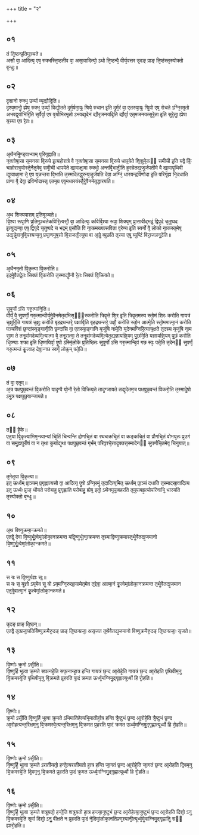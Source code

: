 +++
title = "२"

+++
## ०१
तं ति᳘ष्ठन्प्र᳘तिमुञ्चते॥  
असौ वा᳘ आदित्य᳘ एष᳘ रुक्भस्ति᳘ष्ठतीव वा᳘ असा᳘वादित्यो᳘ ऽथो ति᳘ष्ठन्वै᳘ वीर्य᳘वत्तर उ᳘दङ् प्राङ् ति᳘ष्ठंस्त᳘स्योक्तो ब᳘न्धुः॥  
## ०२
दृशानो रुक्भ᳘ उर्व्या व्य᳘द्यौदि᳘ति॥  
दृश्य᳘मानोॗ ह्येष᳘ रुक्भ᳘ उर्व्या᳘ विद्यो᳘तते दुर्म᳘र्षमा᳘युः श्रिये᳘ रुचान इ᳘ति दुर्म᳘रं वा᳘ एतस्या᳘युः श्रिॗयो एष᳘ रोचते ऽग्नि᳘रमृ᳘तो अभवद्व᳘योभिरि᳘ति स᳘र्वैर्वा᳘ एष व᳘योभिरमृ᳘तो ऽभवद्य᳘देनं द्यौर᳘जनयदि᳘ति द्यौर्वा᳘ एत᳘मजनयत्सुरे᳘ता इ᳘ति सुरे᳘ताॗ ह्येषा य᳘स्या एष रे᳘तः॥  
## ०३
अ᳘थैनमिॗण्ड्वाभ्याम् प᳘रिगृह्णाति॥  
न᳘क्तोषा᳘सा स᳘मनसा वि᳘रूपे इ᳘त्यहोरात्रे वै न᳘क्तोषा᳘सा स᳘मनसा वि᳘रूपे धाप᳘येते शि᳘शुमे᳘कᳫं समीची इ᳘ति यद्वै किं᳘ चाहोरात्र᳘योस्ते᳘नैत᳘मेव᳘ समी᳘ची धापयेते द्या᳘वाक्षा᳘मा रुक्भो᳘ अन्तर्वि᳘भाती᳘ति ह᳘रन्नेतद्य᳘जुर्जपतीमे वै द्या᳘वापृथिवी द्या᳘वाक्षा᳘मा ते᳘ एष य᳘न्नन्तरा वि᳘भाति त᳘स्मादेतद्ध᳘रन्य᳘जुर्जपति देवा᳘ अग्निं᳘ धारयन्द्रविणोदा इ᳘ति परिगृ᳘ह्य नि᳘दधाति प्राणा वै᳘ देवा᳘ द्रविणोदास्त᳘ एतम᳘ग्र एव᳘मधारयंस्तै᳘रेॗवैनमेत᳘द्धारयति॥  
## ०४
अ᳘थ शिक्यपाशम् प्र᳘तिमुञ्चते॥  
वि᳘श्वा रूपा᳘णि प्र᳘तिमुञ्चतेकविरि᳘त्यसौ᳘ वा᳘ आदित्यः᳘ कविर्वि᳘श्वा रूपा᳘ शिक्य᳘म् प्रा᳘सावीद्भद्रं᳘ द्विप᳘दे च᳘तुष्पद इ᳘त्युद्यन्वा᳘ एष᳘ द्विप᳘दे च᳘तुष्पदे च भद्रम् प्र᳘सौति वि ना᳘कमख्यत्सविता व᳘रेण्य इ᳘ति स्वर्गो वै᳘ लोको ना᳘कस्त᳘मेष᳘ उद्य᳘न्नेॗवानुवि᳘पश्यन्य᳘नु प्रया᳘णमुष᳘सो वि᳘राजती᳘त्युषा वा अ᳘ग्रेॗ व्युछति त᳘स्या एषॗ व्युष्टिं विरा᳘जन्ननू᳘देति॥  
## ०५
अ᳘थैनम᳘तो वि᳘कृत्या वि᳘करोति॥  
इद᳘मेॗवैतद्रे᳘तः सिक्तं वि᳘करोति त᳘स्माद्यौ᳘नौ रे᳘तः सिक्तं वि᳘क्रियते॥  
## ०६
सुप᳘र्णो ऽसि गरु᳘त्मानि᳘ति॥  
वीर्यं᳘ वै᳘ सुपर्णो᳘ गरु᳘त्मान्वीर्य᳘मेॗवैनमेत᳘दभिस᳘ᳫं᳘स्करोति त्रिवृ᳘त्ते शि᳘र इ᳘ति त्रिवृ᳘तमस्य स्तो᳘मं शिरः करोति गायत्रं च᳘क्षुरि᳘ति गायत्रं च᳘क्षुः करोति बृहद्रथन्तरे᳘ पक्षावि᳘ति बृहद्रथन्तरे᳘ पक्षौ᳘ करोति स्तो᳘म आत्मे᳘ति स्तो᳘ममात्मा᳘नं करोति पञ्चविंशं छ᳘न्दांस्य᳘ङ्गानी᳘ति छ᳘न्दांसि वा᳘ एतस्या᳘ङ्गानि य᳘जूंषि नामे᳘ति य᳘देनमग्निरि᳘त्याच᳘क्षते त᳘दस्य य᳘जूंषि ना᳘म सा᳘म ते तनू᳘र्वामदेव्यमि᳘त्यात्मा वै᳘ तनू᳘रात्मा᳘ ते तनू᳘र्वामदेव्यमि᳘त्येत᳘द्यज्ञायज्ञि᳘यम् पु᳘छमि᳘ति यज्ञायज्ञि᳘यम् पु᳘छं करोति धि᳘ष्ण्याः शफा इ᳘ति धि᳘ष्णयिर्वा᳘ एॗषो ऽस्मिं᳘लोके प्र᳘तिष्ठितः सुपॗर्णो ऽसि गरु᳘त्मान्दि᳘वं गछ स्वः᳘ पते᳘ति त᳘देनᳫं सुपर्णं᳘ गरु᳘त्मन्तं कृॗत्वाह देवा᳘न्गछ स्वर्गं᳘ लोक᳘म् पते᳘ति॥  
## ०७
तं वा᳘ एत᳘म्॥  
अ᳘त्र पक्षपुछ᳘वन्तं वि᳘करोति यादृग्वै यो᳘नौ रे᳘तो विक्रिय᳘ते तादृ᳘ग्जायते तद्य᳘देतम᳘त्र पक्षपुछ᳘वन्तं विकरो᳘ति त᳘स्मादेॗषो ऽमु᳘त्र पक्षपुछ᳘वान्जायते॥  
## ०८
तᳫं है᳘के॥  
एत᳘या वि᳘कृत्याभिम᳘न्त्र्यान्यां चि᳘तिं चिन्वन्ति द्रोणचि᳘तं वा रथचक्रचि᳘तं वा कङ्कचि᳘तं वा प्रौगचि᳘तं वोभय᳘तः प्र᳘उगं वा समु᳘ह्यपुरीषं वा न त᳘था कुर्याद्य᳘था पक्षपुछ᳘वन्तं ग᳘र्भम् परिवृश्चे᳘त्तादृक्तत्त᳘स्मादेनᳫं सुपर्णचि᳘तमेव᳘ चिनुयात्॥  
## ०९
त᳘मेत᳘या वि᳘कृत्या॥  
इत᳘ ऊर्ध्वम् प्रा᳘ञ्चम् प्र᳘गृह्णात्यसौ वा᳘ आदित्य᳘ एॗषो ऽग्नि᳘रमुं त᳘दादित्य᳘मित᳘ ऊर्ध्वम् प्रा᳘ञ्चं दधाति त᳘स्मादसा᳘वादित्य इत᳘ ऊर्ध्वः प्रा᳘ङ् धीयते परोबाहु प्र᳘गृह्णाति परोबाहुॗ ह्येष᳘ इतो᳘ ऽथैनमुपा᳘वहरति त᳘मुपावहृ᳘त्योपरिनाभि᳘ धारयति त᳘स्योक्तो ब᳘न्धुः॥  
## १०
अ᳘थ विष्णुक्रमा᳘न्क्रमते॥  
एतद्वै᳘ देवा वि᳘ष्णुर्भूॗत्वेमां᳘लोका᳘नक्रमन्त यद्वि᳘ष्णुर्भूत्वा᳘क्रमन्त त᳘स्माद्विष्णुक्रमास्त᳘थैॗवैतद्य᳘जमानो वि᳘ष्णुर्भूॗत्वेमां᳘लोका᳘न्क्रमते॥  
## ११
स यः स वि᳘ष्णुर्यज्ञः सः᳟॥  
स यः स᳘ यॗज्ञो ऽय᳘मेव सॗ यो ऽय᳘मग्नि᳘रुखा᳘यामेत᳘मेव त᳘द्देवा᳘ आत्मा᳘नं कृॗत्वेमां᳘लोका᳘नक्रमन्त त᳘थैॗवैतद्य᳘जमान एत᳘मेॗवात्मा᳘नं कृॗत्वेमां᳘लोका᳘न्क्रमते॥  
## १२
उ᳘दङ् प्राङ् ति᳘ष्ठन्॥  
एतद्वै त᳘त्प्रजा᳘पतिर्विष्णुक्रमैरु᳘दङ् प्राङ् ति᳘ष्ठन्प्रजा᳘ असृजत त᳘थैवैतद्य᳘जमानो विष्णुक्रमैरु᳘दङ् ति᳘ष्ठन्प्रजाः᳘ सृजते॥  
## १३
वि᳘ष्णोः क्र᳘मो ऽसी᳘ति॥  
वि᳘ष्णुर्हि भूत्वा क्र᳘मते सपत्नहे᳘ति सप᳘त्नान्हा᳘त्र हन्ति गायत्रं छ᳘न्द आ᳘रोहे᳘ति गायत्रं छ᳘न्द आ᳘रोहति पृथिवीम᳘नु वि᳘क्रमस्वे᳘ति पृथिवीम᳘नु वि᳘क्रमते प्र᳘हरति पा᳘दं क्रमत ऊर्ध्व᳘मग्निमु᳘द्गृह्णात्यूर्ध्वो हि रो᳘हति॥  
## १४
वि᳘ष्णोः॥  
क्र᳘मो ऽसी᳘ति वि᳘ष्णुर्हि भूत्वा क्र᳘मते ऽभिमातिहेत्यभि᳘मातीर्हा᳘त्र हन्ति त्रै᳘ष्टुभं छ᳘न्द आ᳘रोहे᳘ति त्रै᳘ष्टुभं छ᳘न्द आ᳘रोहत्यन्त᳘रिक्षम᳘नु वि᳘क्रमस्वे᳘त्यन्त᳘रिक्षम᳘नु वि᳘क्रमत प्र᳘हरति पा᳘दं क्रमत ऊर्ध्व᳘मग्निमु᳘द्गृह्णात्यूर्ध्वो हि रो᳘हति॥  
## १५
वि᳘ष्णोः क्र᳘मो ऽसी᳘ति॥  
वि᳘ष्णुर्हि᳘ भूत्वा क्र᳘मते ऽरातीयतो᳘ हन्ते᳘त्यरातीयतो हा᳘त्र हन्ति जा᳘गतं छ᳘न्द आ᳘रोहे᳘ति जा᳘गतं छ᳘न्द आ᳘रोहति दि᳘वम᳘नु वि᳘क्रमस्वे᳘ति दि᳘वम᳘नु वि᳘क्रमते प्र᳘हरति पा᳘दं क्र᳘मत ऊर्ध्व᳘मग्निमु᳘द्गृह्णात्यूर्ध्वो हि रो᳘हति॥  
## १६
वि᳘ष्णोः क्र᳘मो ऽसी᳘ति॥  
वि᳘ष्णुर्हि᳘ भूत्वा क्र᳘मते शत्रूयतो᳘ हन्ते᳘ति शत्रुयतो हा᳘त्र हन्त्या᳘नुष्टुभं छ᳘न्द आ᳘रोहेत्या᳘नुष्टुभं छ᳘न्द आ᳘रोहति दिशो᳘ ऽनु वि᳘क्रमस्वे᳘ति स᳘र्वा दिशो᳘ ऽनुॗ वीक्षते न प्र᳘हरति पा᳘दं ने᳘दिमां᳘लोका᳘नतिप्रण᳘श्यानी᳘त्यूर्ध्व᳘मेॗवाग्निमु᳘द्गृह्णातिॗ सᳫं ह्यारो᳘हति॥  